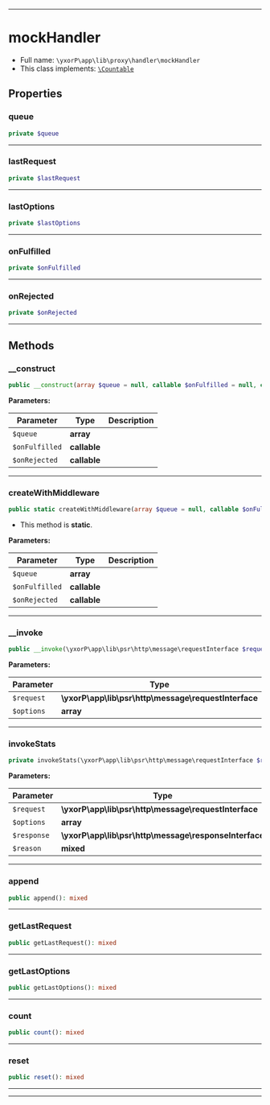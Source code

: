 ***

# mockHandler

* Full name: `\yxorP\app\lib\proxy\handler\mockHandler`
* This class implements:
  [`\Countable`](../../../../../Countable.md)

## Properties

### queue

```php
private $queue
```

***

### lastRequest

```php
private $lastRequest
```

***

### lastOptions

```php
private $lastOptions
```

***

### onFulfilled

```php
private $onFulfilled
```

***

### onRejected

```php
private $onRejected
```

***

## Methods

### __construct

```php
public __construct(array $queue = null, callable $onFulfilled = null, callable $onRejected = null): mixed
```

**Parameters:**

| Parameter | Type | Description |
|-----------|------|-------------|
| `$queue` | **array** |  |
| `$onFulfilled` | **callable** |  |
| `$onRejected` | **callable** |  |

***

### createWithMiddleware

```php
public static createWithMiddleware(array $queue = null, callable $onFulfilled = null, callable $onRejected = null): mixed
```

* This method is **static**.

**Parameters:**

| Parameter | Type | Description |
|-----------|------|-------------|
| `$queue` | **array** |  |
| `$onFulfilled` | **callable** |  |
| `$onRejected` | **callable** |  |

***

### __invoke

```php
public __invoke(\yxorP\app\lib\psr\http\message\requestInterface $request, array $options): mixed
```

**Parameters:**

| Parameter | Type | Description |
|-----------|------|-------------|
| `$request` | **\yxorP\app\lib\psr\http\message\requestInterface** |  |
| `$options` | **array** |  |

***

### invokeStats

```php
private invokeStats(\yxorP\app\lib\psr\http\message\requestInterface $request, array $options, \yxorP\app\lib\psr\http\message\responseInterface $response = null, mixed $reason = null): mixed
```

**Parameters:**

| Parameter | Type | Description |
|-----------|------|-------------|
| `$request` | **\yxorP\app\lib\psr\http\message\requestInterface** |  |
| `$options` | **array** |  |
| `$response` | **\yxorP\app\lib\psr\http\message\responseInterface** |  |
| `$reason` | **mixed** |  |

***

### append

```php
public append(): mixed
```

***

### getLastRequest

```php
public getLastRequest(): mixed
```

***

### getLastOptions

```php
public getLastOptions(): mixed
```

***

### count

```php
public count(): mixed
```

***

### reset

```php
public reset(): mixed
```

***


***

